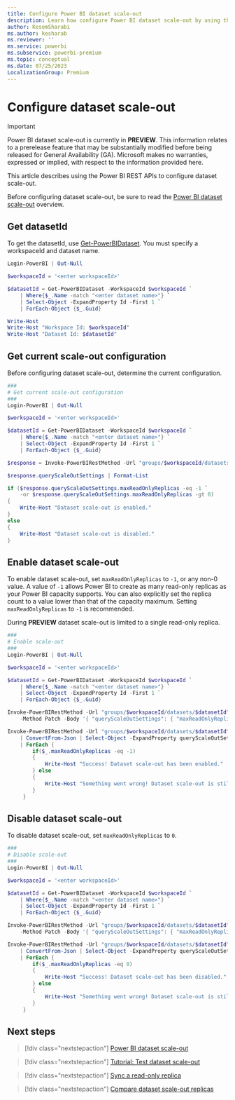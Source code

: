 ```yaml
---
title: Configure Power BI dataset scale-out
description: Learn how configure Power BI dataset scale-out by using the Power BI REST API
author: KesemSharabi
ms.author: kesharab
ms.reviewer: ''
ms.service: powerbi
ms.subservice: powerbi-premium
ms.topic: conceptual
ms.date: 07/25/2023
LocalizationGroup: Premium
---
```


# Configure dataset scale-out

> [!IMPORTANT]
> Power BI dataset scale-out is currently in **PREVIEW**. This information relates to a prerelease feature that may be substantially modified before being released for General Availability (GA). Microsoft makes no warranties, expressed or implied, with respect to the information provided here.

This article describes using the Power BI REST APIs to configure dataset scale-out.

Before configuring dataset scale-out, be sure to read the [Power BI dataset scale-out](service-premium-scale-out.md) overview.

## Get datasetId

To get the datasetId, use [Get-PowerBIDataset](/powershell/module/microsoftpowerbimgmt.data/get-powerbidataset?view=powerbi-ps&preserve-view=true). You must specify a workspaceId and dataset name.

```powershell
Login-PowerBI | Out-Null

$workspaceId = '<enter workspaceId>'

$datasetId = Get-PowerBIDataset -WorkspaceId $workspaceId `
    | Where{$_.Name -match "<enter dataset name>"} `
    | Select-Object -ExpandProperty Id -First 1 `
    | ForEach-Object {$_.Guid}

Write-Host
Write-Host "Workspace Id: $workspaceId"
Write-Host "Dataset Id: $datasetId"
```

## Get current scale-out configuration

Before configuring dataset scale-out, determine the current configuration.

```powershell
###
# Get current scale-out configuration
###
Login-PowerBI | Out-Null

$workspaceId = '<enter workspaceId>'

$datasetId = Get-PowerBIDataset -WorkspaceId $workspaceId `
    | Where{$_.Name -match "<enter dataset name>"} `
    | Select-Object -ExpandProperty Id -First 1 `
    | ForEach-Object {$_.Guid}

$response = Invoke-PowerBIRestMethod -Url "groups/$workspaceId/datasets/$datasetId" -Method Get | ConvertFrom-Json

$response.queryScaleOutSettings | Format-List

if ($response.queryScaleOutSettings.maxReadOnlyReplicas -eq -1 `
    -or $response.queryScaleOutSettings.maxReadOnlyReplicas -gt 0)
{
    Write-Host "Dataset scale-out is enabled."
}
else
{
    Write-Host "Dataset scale-out is disabled."
}
```

## Enable dataset scale-out

To enable dataset scale-out, set `maxReadOnlyReplicas` to `-1`, or any non-0 value. A value of `-1` allows Power BI to create as many read-only replicas as your Power BI capacity supports. You can also explicitly set the replica count to a value lower than that of the capacity maximum. Setting `maxReadOnlyReplicas` to `-1` is recommended.

During **PREVIEW** dataset scale-out is limited to a single read-only replica.

```powershell
###
# Enable scale-out
###
Login-PowerBI | Out-Null

$workspaceId = '<enter workspaceId>'

$datasetId = Get-PowerBIDataset -WorkspaceId $workspaceId `
    | Where{$_.Name -match "<enter dataset name>"} `
    | Select-Object -ExpandProperty Id -First 1 `
    | ForEach-Object {$_.Guid}

Invoke-PowerBIRestMethod -Url "groups/$workspaceId/datasets/$datasetId" `
    -Method Patch -Body '{ "queryScaleOutSettings": { "maxReadOnlyReplicas": -1 }}'

Invoke-PowerBIRestMethod -Url "groups/$workspaceId/datasets/$datasetId" -Method Get `
    | ConvertFrom-Json | Select-Object -ExpandProperty queryScaleOutSettings `
    | ForEach { 
        if($_.maxReadOnlyReplicas -eq -1)
        { 
            Write-Host "Success! Dataset scale-out has been enabled."
        } else
        {
            Write-Host "Something went wrong! Dataset scale-out is still disabled." -ForegroundColor Red
        }
     }
```

## Disable dataset scale-out

To disable dataset scale-out, set `maxReadOnlyReplicas` to `0`.

```powershell
###
# Disable scale-out
###
Login-PowerBI | Out-Null

$workspaceId = '<enter workspaceId>'

$datasetId = Get-PowerBIDataset -WorkspaceId $workspaceId `
    | Where{$_.Name -match "<enter dataset name>"} `
    | Select-Object -ExpandProperty Id -First 1 `
    | ForEach-Object {$_.Guid}

Invoke-PowerBIRestMethod -Url "groups/$workspaceId/datasets/$datasetId" `
    -Method Patch -Body '{ "queryScaleOutSettings": { "maxReadOnlyReplicas": 0 }}'

Invoke-PowerBIRestMethod -Url "groups/$workspaceId/datasets/$datasetId" -Method Get `
    | ConvertFrom-Json | Select-Object -ExpandProperty queryScaleOutSettings `
    | ForEach { 
        if($_.maxReadOnlyReplicas -eq 0)
        { 
            Write-Host "Success! Dataset scale-out has been disabled."
        } else
        {
            Write-Host "Something went wrong! Dataset scale-out is still enabled." -ForegroundColor Red
        }
     }
```

## Next steps

> [!div class="nextstepaction"]
> [Power BI dataset scale-out](service-premium-scale-out.md)

> [!div class="nextstepaction"]
> [Tutorial: Test dataset scale-out](service-premium-scale-out-test.md)

> [!div class="nextstepaction"]
> [Sync a read-only replica](service-premium-scale-out-sync-replica.md)

> [!div class="nextstepaction"]
> [Compare dataset scale-out replicas](service-premium-scale-out-app.md)
